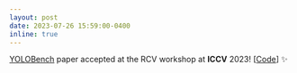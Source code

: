 ```yaml
---
layout: post
date: 2023-07-26 15:59:00-0400
inline: true
---
```


<a href="https://arxiv.org/pdf/2307.13901.pdf">YOLOBench</a> paper accepted at the RCV workshop at **ICCV** 2023! [<a href="https://github.com/Deeplite/deeplite-torch-zoo">Code</a>] :sparkles:
